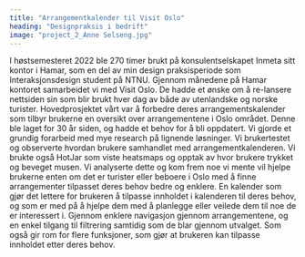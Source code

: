 ```yaml
---
title: "Arrangementkalender til Visit Oslo"
heading: "Designpraksis i bedrift"
image: "project_2_Anne Selseng.jpg"
---
```


I høstsemesteret 2022 ble 270 timer brukt på konsulentselskapet Inmeta sitt kontor i Hamar, som en del av min design praksisperiode som Interaksjonsdesign student på NTNU. Gjennom månedene på Hamar kontoret samarbeidet vi med Visit Oslo. De hadde et ønske om å re-lansere nettsiden sin som blir brukt hver dag av både av utenlandske og norske turister. Hovedprosjektet vårt var å forbedre deres arrangementskalender som tilbyr brukerne en oversikt over arrangementene i Oslo området. Denne ble laget for 30 år siden, og hadde et behov for å bli oppdatert. Vi gjorde et grundig forarbeid med mye research på lignende løsninger. Vi brukertestet og observerte hvordan brukere samhandlet med arrangementkalenderen. Vi brukte også HotJar som viste heatsmaps og opptak av hvor brukere trykket og beveget musen. Vi analyserte dette og kom frem noe vi mente vil hjelpe brukerne enten om det er turister eller beboere i Oslo med å finne arrangementer tilpasset deres behov bedre og enklere. En kalender som gjør det lettere for brukeren å tilpasse innholdet i kalenderen til deres behov, og som er med på å hjelpe dem med å planlegge eller veilede dem til noe de er interessert i. Gjennom enklere navigasjon gjennom arrangementene, og en enkel tilgang til filtrering samtidig som de blar gjennom utvalget. Som også gir rom for flere funksjoner, som gjør at brukeren kan tilpasse innholdet etter deres behov.
